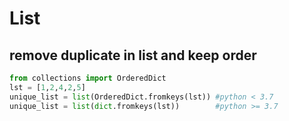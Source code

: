 # List

## remove duplicate in list and keep order
```py
from collections import OrderedDict
lst = [1,2,4,2,5]
unique_list = list(OrderedDict.fromkeys(lst)) #python < 3.7
unique_list = list(dict.fromkeys(lst))        #python >= 3.7
```

